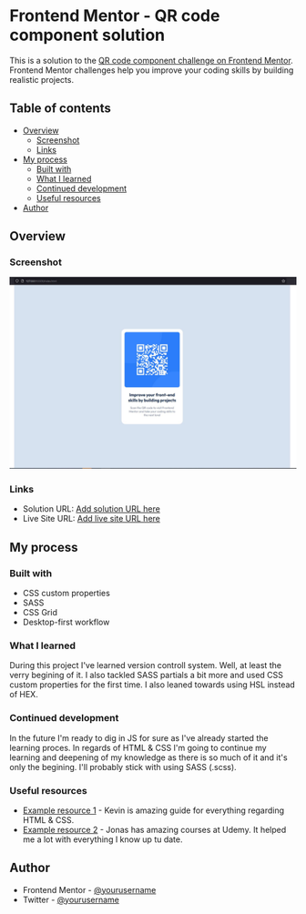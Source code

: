 # Frontend Mentor - QR code component solution

This is a solution to the [QR code component challenge on Frontend Mentor](https://www.frontendmentor.io/challenges/qr-code-component-iux_sIO_H). Frontend Mentor challenges help you improve your coding skills by building realistic projects.

## Table of contents

- [Overview](#overview)
  - [Screenshot](#screenshot)
  - [Links](#links)
- [My process](#my-process)
  - [Built with](#built-with)
  - [What I learned](#what-i-learned)
  - [Continued development](#continued-development)
  - [Useful resources](#useful-resources)
- [Author](#author)

## Overview

### Screenshot

![My solution preview for the QR code component coding challenge](./images/screenshot.JPG)

### Links

- Solution URL: [Add solution URL here](https://github.com/jiricmiel/jiricmiel.github.io)
- Live Site URL: [Add live site URL here](https://jiricmiel.github.io/)

## My process

### Built with

- CSS custom properties
- SASS
- CSS Grid
- Desktop-first workflow

### What I learned

During this project I've learned version controll system. Well, at least the verry begining of it.
I also tackled SASS partials a bit more and used CSS custom properties for the first time.
I also leaned towards using HSL instead of HEX.

### Continued development

In the future I'm ready to dig in JS for sure as I've already started the learning proces.
In regards of HTML & CSS I'm going to continue my learning and deepening of my knowledge as there is so much of it and it's only the begining.
I'll probably stick with using SASS (.scss).

### Useful resources

- [Example resource 1](https://github.com/kevin-powell) - Kevin is amazing guide for everything regarding HTML & CSS.
- [Example resource 2](https://github.com/jonasschmedtmann) - Jonas has amazing courses at Udemy. It helped me a lot with everything I know up tu date.

## Author

- Frontend Mentor - [@yourusername](https://www.frontendmentor.io/profile/jiricmiel)
- Twitter - [@yourusername](https://www.twitter.com/yourusername)
